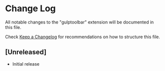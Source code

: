 # Change Log

All notable changes to the "gulptoolbar" extension will be documented in this file.

Check [Keep a Changelog](http://keepachangelog.com/) for recommendations on how to structure this file.

## [Unreleased]

- Initial release
